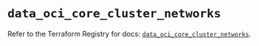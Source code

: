 # `data_oci_core_cluster_networks`

Refer to the Terraform Registry for docs: [`data_oci_core_cluster_networks`](https://registry.terraform.io/providers/oracle/oci/6.37.0/docs/data-sources/core_cluster_networks).
